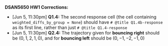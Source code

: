 **DSAN5650 HW1 Corrections:**

* [Jun 5, 11:30pm] **Q1.4:** The second response cell (the cell containing `weighted_diffs_by_group = None`) should have `# @title Q1.4b-response` as its first line, rather than just `# @title Q1.4-response`
* [Jun 5, 11:30pm] **Q2.4:** The trajectory given for **bouncing right** should be $(0, 1, 2, 1, 0)$, and for **bouncing left** should be $(0, -1, -2, -1, 0)$
